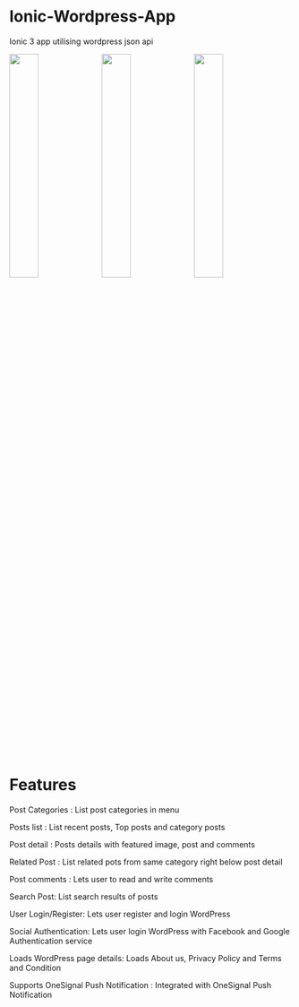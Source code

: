 # Ionic-Wordpress-App
Ionic 3 app utilising wordpress json api


<p float="left">
  <img src="https://github.com/Henry-Asante/Ionic-Wordpress-App/blob/master/Screenshot_20181201-162000.png" width="32%" />
  <img src="https://github.com/Henry-Asante/Ionic-Wordpress-App/blob/master/Screenshot_20181128-202030.png" width="32%" /> 
  <img src="https://github.com/Henry-Asante/Ionic-Wordpress-App/blob/master/Screenshot_20181129-120402.png" width="32%" />
</p>


# Features 

Post Categories : List post categories in menu 

Posts list : List recent posts, Top posts and category posts 

Post detail : Posts details with featured image, post and comments 

Related Post : List related pots from same category right below post detail 

Post comments : Lets user to read and write comments 

Search Post: List search results of posts 

User Login/Register: Lets user register and login WordPress 

Social Authentication: Lets user login WordPress with Facebook and Google Authentication service 

Loads WordPress page details: Loads About us, Privacy Policy and Terms and Condition 

Supports OneSignal Push Notification : Integrated with OneSignal Push Notification 
